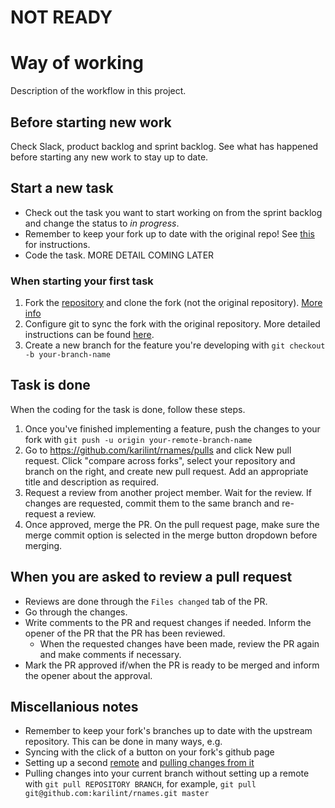 # NOT READY
# Way of working 

Description of the workflow in this project.

## Before starting new work

Check Slack, product backlog and sprint backlog. See what has happened before starting any new work to stay up to date.

## Start a new task

* Check out the task you want to start working on from the sprint backlog and change the status to *in progress*.
* Remember to keep your fork up to date with the original repo! See [this](https://docs.github.com/en/github/collaborating-with-pull-requests/working-with-forks/syncing-a-fork) for instructions.
* Code the task. MORE DETAIL COMING LATER

### When starting your first task

1. Fork the [repository](https://github.com/karilint/rnames) and clone the fork (not the original repository). [More info](https://docs.github.com/en/get-started/quickstart/fork-a-repo#cloning-your-forked-repository)
2. Configure git to sync the fork with the original repository. More detailed instructions can be found [here](https://docs.github.com/en/github/collaborating-with-pull-requests/working-with-forks/syncing-a-fork).
3. Create a new branch for the feature you're developing with `git checkout -b your-branch-name`

## Task is done

When the coding for the task is done, follow these steps.
1. Once you've finished implementing a feature, push the changes to your fork with `git push -u origin your-remote-branch-name`
2. Go to https://github.com/karilint/rnames/pulls and click New pull request. Click "compare across forks", select your repository and branch on the right, and create new pull request. Add an appropriate title and description as required.
3. Request a review from another project member. Wait for the review. If changes are requested, commit them to the same branch and re-request a review.
4. Once approved, merge the PR. On the pull request page, make sure the merge commit option is selected in the merge button dropdown before merging.

## When you are asked to review a pull request
* Reviews are done through the `Files changed` tab of the PR.
* Go through the changes.
* Write comments to the PR and request changes if needed. Inform the opener of the PR that the PR has been reviewed.
  * When the requested changes have been made, review the PR again and make comments if necessary.
* Mark the PR approved if/when the PR is ready to be merged and inform the opener about the approval.

## Miscellanious notes
* Remember to keep your fork's branches up to date with the upstream repository. This can be done in many ways, e.g.
* Syncing with the click of a button on your fork's github page
* Setting up a second [remote](https://docs.github.com/en/github/collaborating-with-pull-requests/working-with-forks/configuring-a-remote-for-a-fork) and [pulling changes from it](https://docs.github.com/en/github/collaborating-with-pull-requests/working-with-forks/syncing-a-fork)
* Pulling changes into your current branch without setting up a remote with `git pull REPOSITORY BRANCH`, for example, `git pull git@github.com:karilint/rnames.git master`